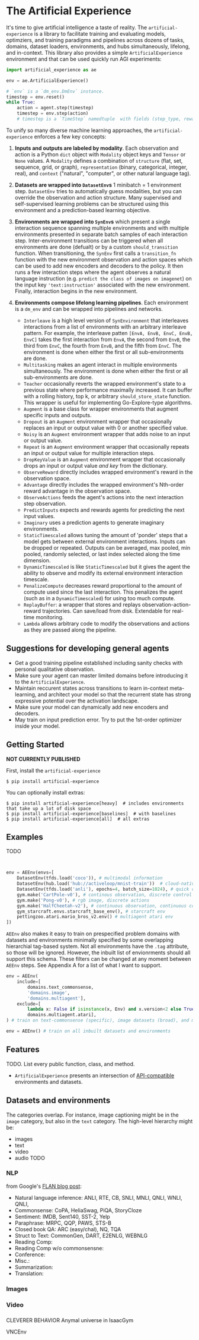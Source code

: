 # The Artificial Experience

It's time to give artificial intelligence a taste of reality. The `artificial-experience` is a library to facilitate training and evaluating models, optimziers, and training paradigms and pipelines across dozens of tasks, domains, dataset loaders, environments, and hubs simultaneously, lifelong, and in-context. This library also provides a simple `ArtificialExperience` environment and that can be used quickly run AGI experiments:
```python
import artificial_experience as ae

env = ae.ArtificialExperience()

# `env` is a `dm_env.DmEnv` instance.
timestep = env.reset()
while True:
    action = agent.step(timestep)
    timestep = env.step(action)
    # timestep is a `TimeStep` namedtuple  with fields (step_type, reward, discount, observation)
```
To unify so many diverse machine learning approaches, the `artificial-experience` enforces a few key concepts:

1. **Inputs and outputs are labeled by modality**. Each observation and action is a Python `dict` object with `Modality` object keys and `Tensor` or `None` values. A `Modality` defines a combination of `structure` (flat, set, sequence, grid, or graph), `representation` (binary, categorical, integer, real), and `context` ("natural", "computer", or other natural language tag).

2. **Datasets are wrapped into `DatasetEnv`s** 1 minibatch = 1 environment step. `DatasetEnv` tries to automatically guess modalities, but you can override the observation and action structure. Many supervised and self-supervised learning problems can be structured using this environment and a prediction-based learning objective.

3. **Environments are wrapped into `SynEnv`s** which present a single  interaction sequence spanning multiple environments and with multiple environments presented in separate batch samples of each interaction step. Inter-environment transitions can be triggered when all environments are done (defualt) or by a custom `should_transition` function. When transitioning, the `SynEnv` first calls a `transition_fn` function with the new environment observation and action spaces which can be used to add new encoders and decoders to the policy. It then runs a few interaction steps where the agent observes a natural language instruction (e.g. `predict the class of images on imagenet`) on the input key `'text:instruction'` associated with the new environment. Finally, interaction begins in the new environment.

4. **Environments compose lifelong learning pipelines**. Each environment is a `dm_env` and can be wrapped into pipelines and networks.
    - `Interleave` is a high level version of `SynEnvironment` that interleaves interactions from a list of environments with an arbitrary interleave pattern. For example, the interleave patten `[EnvA, EnvB, EnvC, EnvB, EnvC]` takes the first interaction from `EnvA`, the second from `EnvB`, the third from `EnvC`, the fourth from `EnvB`, and the fifth from `EnvC`. The environment is done when either the first or all sub-environments are done. 
    - `Multitasking` makes an agent interact in multiple environments simultaneously. The environment is done when either the first or all sub-environments are done.
    - `Teacher` occasionally reverts the wrapped environment's state to a previous state where performance maximally increased. It can buffer with a rolling history, top k, or arbitrary `should_store_state` function. This wrapper is useful for implementing Go-Explore-type algorithms.
    - `Augment` is a base class for wrapper environments that augment specific inputs and outputs.
    - `Dropout` is an `Augment` environment wrapper that occasionally replaces an input or output value with 0 or another specified value.
    - `Noisy` is an `Augment` environment wrapper that adds noise to an input or output value.
    - `Repeat` is an `Augment` environment wrapper that occasionally repeats an input or output value for multiple interaction steps.
    - `DropKeyValue` is an `Augment` environment wrapper that occasionally drops an input or output value *and key* from the dictionary.
    - `ObserveReward` directly includes wrapped environment's reward in the observation space.
    - `Advantage` directly includes the wrapped environment's Nth-order reward advantage in the observation space.
    - `ObserveActions` feeds the agent's actions into the next interaction step observation. 
    - `PredictInputs` expects and rewards agents for predicting the next input values.
    - `Imaginary` uses a prediction agents to generate imaginary environments.
    - `StaticTimescaled` allows tuning the amount of 'ponder' steps that a model gets between external environment interactions. Inputs can be dropped or repeated. Outputs can be averaged, max pooled, min pooled, randomly selected, or last index selected along the time dimension.
    - `DynamicTimescaled` is like `StaticTimescaled` but it gives the agent the ability to observe and modify its external environment interaction timescale.
    - `PenalizeCompute` decreases reward proportional to the amount of compute used since the last interaction. This penalizes the agent (such as in a `DynamicTimescaled`) for using too much compute.
    - `ReplayBuffer`: a wrapper that stores and replays observation-action-reward trajectories. Can save/load from disk. Extendable for real-time monitoring.
    - `Lambda` allows arbitrary code to modify the observations and actions as they are passed along the pipeline.

## Suggestions for developing general agents
- Get a good training pipeline established including sanity checks with personal qualitative observation.
- Make sure your agent can master limited domains before introducing it to the `ArtificialExperience`.
- Maintain reccurent states across transitions to learn in-context meta-learning, and architect your model so that the recurrent state has strong expressive potential over the activation landscape.
- Make sure your model can dynamically add new encoders and decoders.
- May train on input prediction error. Try to put the 1st-order optimizer inside your model.

## Getting Started

**NOT CURRENTLY PUBLISHED**

First, install the `artificial-experience`
```base
$ pip install artificial-experience
```

You can optionally install extras:
```
$ pip install artificial-experience[heavy]  # includes environments that take up a lot of disk space
$ pip install artificial-experience[baselines]  # with baselines
$ pip install artificial-experience[all]  # all extras
```

## Examples

TODO

```python



```


```python
env = AEEnv(envs=[
    DatasetEnv(tfds.load('coco')), # multimodal information
    DatasetEnv(hub.load('hub://activeloop/mnist-train'))  # cloud-native data
    DatasetEnv(tfds.load('anli'), epochs=4, batch_size=1024), # quick customization
    gym.make('CartPole-v0'), # continous observation, discrete control
    gym.make('Pong-v0'), # rgb image, discrete actions
    gym.make('HalfCheetah-v2'), # continuous observation, continuous control
    gym_starcraft.envs.starcraft_base_env(), # starcraft env
    pettingzoo.atari.mario_bros_v2.env() # multiagent atari env
])
```

`AEEnv` also makes it easy to train on prespecified problem domains with datasets and environments minimally specified by some overlapping hierarchial tag-based system. Not all environments have the `.tag` attribute, so those will be ignored. However, the inbuilt list of envionrments should all support this schema. These filters can be changed at any moment between `AEEnv` steps. See Appendix A for a list of what I want to support.
```python
env = AEEnv(
    include=[
        domains.text_commonsense, 
        'domains.image', 
        'domains.multiagent'],
    exclude=[
        lambda x: False if isinstance(x, Env) and x.version<2 else True,
        domains.multiagent.atari],
) # train on text-commonsense (specific), image datasets (broad), and multiagent RL environments (broad) but don't train on the multiagent/atari environment or multiagent environments that don't have a environment specified reward.

env = AEEnv() # train on all inbuilt datasets and environments
```

## Features

TODO. List every public function, class, and method.

- `ArtificialExperience` presents an intersection of [API-compatible](https://jacobfv.github.io/blog/the-api/) environments and datasets. 


## Datasets and environments

The categories overlap. For instance, image captioning might be in the `image` category, but also in the `text` category. The high-level hierarchy might be:
- images
- text
- video
- audio
TODO

### NLP
from Google's [FLAN blog post](https://ai.googleblog.com/2021/10/introducing-flan-more-generalizable.html): 
- Natural language inference: ANLI, RTE, CB, SNLI, MNLI, QNLI, WNLI, QNLI, 
- Commonsense: CoPA, HeliaSwag, PiQA, StoryCloze
- Sentiment: IMDB, Sent140, SST-2, Yelp
- Paraphrase: MRPC, QQP, PAWS, STS-B
- Closed book QA: ARC (easy/chal), NQ, TQA
- Struct to Text: CommonGen, DART, E2ENLG, WEBNLG
- Reading Comp: 
- Reading Comp w/o commonsensne:
- Conference:
- Misc.:
- Summarization:
- Translation:

### Images

### Video

### 
CLEVERER
BEHAVIOR
Anymal universe in IsaacGym

VNCEnv

